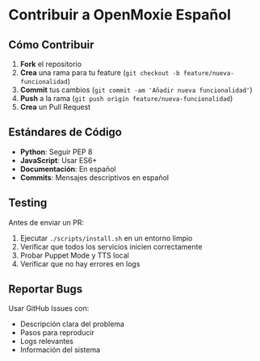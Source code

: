 # Contribuir a OpenMoxie Español

## Cómo Contribuir

1. **Fork** el repositorio
2. **Crea** una rama para tu feature (`git checkout -b feature/nueva-funcionalidad`)
3. **Commit** tus cambios (`git commit -am 'Añadir nueva funcionalidad'`)
4. **Push** a la rama (`git push origin feature/nueva-funcionalidad`)
5. **Crea** un Pull Request

## Estándares de Código

- **Python**: Seguir PEP 8
- **JavaScript**: Usar ES6+
- **Documentación**: En español
- **Commits**: Mensajes descriptivos en español

## Testing

Antes de enviar un PR:
1. Ejecutar `./scripts/install.sh` en un entorno limpio
2. Verificar que todos los servicios inicien correctamente
3. Probar Puppet Mode y TTS local
4. Verificar que no hay errores en logs

## Reportar Bugs

Usar GitHub Issues con:
- Descripción clara del problema
- Pasos para reproducir
- Logs relevantes
- Información del sistema

